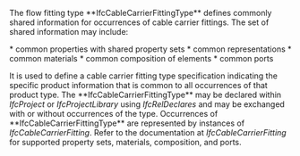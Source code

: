 The flow fitting type \*\*IfcCableCarrierFittingType\*\* defines commonly shared information for occurrences of cable carrier fittings. The set of shared information may include:

\* common properties with shared property sets
\* common representations
\* common materials
\* common composition of elements
\* common ports

It is used to define a cable carrier fitting type specification indicating the specific product information that is common to all occurrences of that product type. The \*\*IfcCableCarrierFittingType\*\* may be declared within _IfcProject_ or _IfcProjectLibrary_ using _IfcRelDeclares_ and may be exchanged with or without occurrences of the type. Occurrences of \*\*IfcCableCarrierFittingType\*\* are represented by instances of _IfcCableCarrierFitting_. Refer to the documentation at _IfcCableCarrierFitting_ for supported property sets, materials, composition, and ports.
